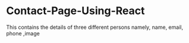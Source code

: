 # Contact-Page-Using-React
This contains the details of three different persons namely, name, email, phone ,image

